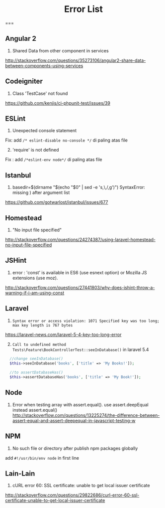 <h1 align="center">Error List</h1>
===

## Angular 2
1. Shared Data from other component in services

 http://stackoverflow.com/questions/35273106/angular2-share-data-between-components-using-services
 
## Codeigniter
1. Class 'TestCase' not found
 
 https://github.com/kenjis/ci-phpunit-test/issues/39
 
## ESLint
 1. Unexpected console statement
 
 Fix: add `/* eslint-disable no-console */` di paling atas file
 
 2. 'require' is not defined
 
 Fix : add `/*eslint-env node*/` di paling atas file

## Istanbul 
1. basedir=$(dirname "$(echo "$0" | sed -e 's,\\,/,g')") SyntaxError: missing ) after argument list

 https://github.com/gotwarlost/istanbul/issues/677

## Homestead
 1. "No input file specified"
 
 http://stackoverflow.com/questions/24274387/using-laravel-homestead-no-input-file-specified
 
## JSHint
1. error : 'const' is available in ES6 (use esnext option) or Mozilla JS extensions (use moz).

 http://stackoverflow.com/questions/27441803/why-does-jshint-throw-a-warning-if-i-am-using-const

## Laravel
1. `Syntax error or access violation: 1071 Specified key was too long; max key length is 767 bytes`

 https://laravel-news.com/laravel-5-4-key-too-long-error
 
2. `Call to undefined method Tests\Feature\BookControllerTest::seeInDatabase()` in laravel 5.4
```php
  //change seeInDatabase()
  $this->seeInDatabase('books', ['title' => 'My Books!']);
  
  //to assertDatabaseHas()
  $this->assertDatabaseHas('books', ['title' => 'My Book!']);
```
## Node
1. Error when testing array with assert.equal(). use assert.deepEqual instead assert.equal()
 http://stackoverflow.com/questions/13225274/the-difference-between-assert-equal-and-assert-deepequal-in-javascript-testing-w

## NPM
1. No such file or directory after publish npm packages globally

 add `#!/usr/bin/env node` in first line 


## Lain-Lain

1. cURL error 60: SSL certificate: unable to get local issuer certificate

 http://stackoverflow.com/questions/29822686/curl-error-60-ssl-certificate-unable-to-get-local-issuer-certificate
